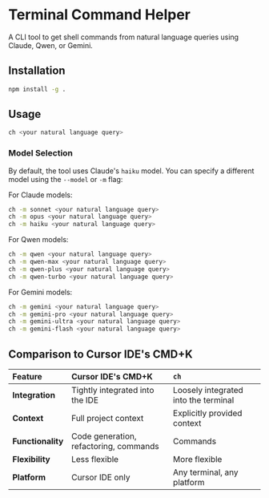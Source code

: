 # Terminal Command Helper

A CLI tool to get shell commands from natural language queries using Claude, Qwen, or Gemini.

## Installation

```bash
npm install -g .
```

## Usage

```bash
ch <your natural language query>
```

### Model Selection

By default, the tool uses Claude's `haiku` model. You can specify a different model using the `--model` or `-m` flag:

For Claude models:
```bash
ch -m sonnet <your natural language query>
ch -m opus <your natural language query>
ch -m haiku <your natural language query>
```

For Qwen models:
```bash
ch -m qwen <your natural language query>
ch -m qwen-max <your natural language query>
ch -m qwen-plus <your natural language query>
ch -m qwen-turbo <your natural language query>
```

For Gemini models:
```bash
ch -m gemini <your natural language query>
ch -m gemini-pro <your natural language query>
ch -m gemini-ultra <your natural language query>
ch -m gemini-flash <your natural language query>
```

## Comparison to Cursor IDE's CMD+K

| Feature | Cursor IDE's CMD+K | `ch` |
| :--- | :--- | :--- |
| **Integration** | Tightly integrated into the IDE | Loosely integrated into the terminal |
| **Context** | Full project context | Explicitly provided context |
| **Functionality** | Code generation, refactoring, commands | Commands |
| **Flexibility** | Less flexible | More flexible |
| **Platform** | Cursor IDE only | Any terminal, any platform |

